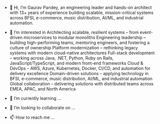 - 👋 Hi, I’m Gaurav Pandey, an engineering leader and hands-on architect with 13+ years of experience building scalable, mission-critical systems across BFSI, e-commerce, music distribution, AI/ML, and industrial automation.
- 👀 I’m interested in 
      Architecting scalable, resilient systems – from event-driven microservices to modular monoliths
      Engineering leadership – building high-performing teams, mentoring engineers, and fostering a culture of ownership
      Platform modernization – rethinking legacy systems with modern cloud-native architectures
      Full-stack development – working across Java, .NET, Python, Ruby on Rails, JavaScript/TypeScript, and modern front-end frameworks
      Cloud & DevOps – AWS, Azure, Kubernetes, Docker, CI/CD, and automation for delivery excellence
      Domain-driven solutions – applying technology in BFSI, e-commerce, music distribution, AI/ML, and industrial automation
      Global collaboration – delivering solutions with distributed teams across EMEA, APAC, and North America

- 🌱 I’m currently learning ...
- 💞️ I’m looking to collaborate on ...
- 📫 How to reach me ...

<!---
gaurav-devxp/gaurav-devxp is a ✨ special ✨ repository because its `README.md` (this file) appears on your GitHub profile.
You can click the Preview link to take a look at your changes.
--->
